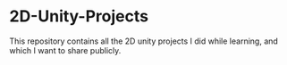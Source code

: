 # 2D-Unity-Projects
This repository contains all the 2D unity projects I did while learning, and which I want to share publicly.
